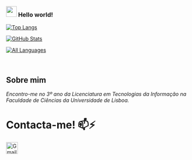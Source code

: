 ### <img src="https://github.com/TheDudeThatCode/TheDudeThatCode/blob/master/Assets/Hi.gif" width="29px"> **Hello world!** 

[![Top Langs](https://github-readme-stats.vercel.app/api/top-langs/?username=MatiSilva01&theme=dark&hide_langs_below=1)](https://github.com/MatiSilva01)

[![GitHub Stats](https://github-readme-stats.vercel.app/api?username=MatiSilva01&show_icons=true&theme=dark&line_height=27)](https://github.com/MatiSilva01)

[![All Languages](https://github-readme-stats.vercel.app/api/top-langs/?username=MatiSilva01&layout=compact&theme=dark)](https://github.com/MatiSilva01)

<br>

## Sobre mim
<p>
  <em>
    Encontro-me no 3º ano da Licenciatura em Tecnologias da Informação na Faculdade de Ciências da Universidade de Lisboa.
  </em>  
</p>

# Contacta-me! 📫⚡ 

[<img src="https://github.com/TheDudeThatCode/TheDudeThatCode/blob/master/Assets/Gmail.svg" alt="Gmail logo" height="32">](mailto:matildeferreirasilva@gmail.com)
